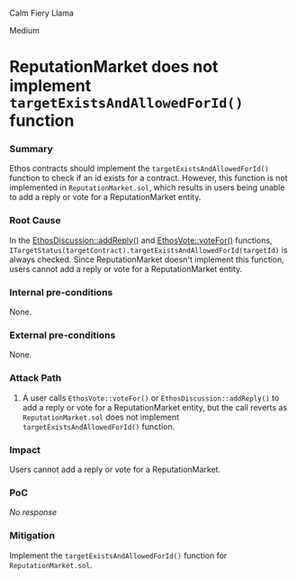 Calm Fiery Llama

Medium

# ReputationMarket does not implement `targetExistsAndAllowedForId()` function

### Summary

Ethos contracts should implement the `targetExistsAndAllowedForId()` function to check if an id exists for a contract. However, this function is not implemented in `ReputationMarket.sol`, which results in users being unable to add a reply or vote for a ReputationMarket entity.

### Root Cause

In the [EthosDiscussion::addReply()](https://github.com/sherlock-audit/2024-11-ethos-network-ii/blob/57c02df7c56f0b18c681a89ebccc28c86c72d8d8/ethos/packages/contracts/contracts/EthosDiscussion.sol#L310) and [EthosVote::voteFor()](https://github.com/sherlock-audit/2024-11-ethos-network-ii/blob/57c02df7c56f0b18c681a89ebccc28c86c72d8d8/ethos/packages/contracts/contracts/EthosVote.sol#L140) functions, `ITargetStatus(targetContract).targetExistsAndAllowedForId(targetId)` is always checked. Since ReputationMarket doesn't implement this function, users cannot add a reply or vote for a ReputationMarket entity.

### Internal pre-conditions

None.

### External pre-conditions

None.

### Attack Path

1. A user calls `EthosVote::voteFor()` or `EthosDiscussion::addReply()` to add a reply or vote for a ReputationMarket entity, but the call reverts as `ReputationMarket.sol` does not implement `targetExistsAndAllowedForId()` function.

### Impact

Users cannot add a reply or vote for a ReputationMarket.

### PoC

_No response_

### Mitigation

Implement the `targetExistsAndAllowedForId()` function for `ReputationMarket.sol`.